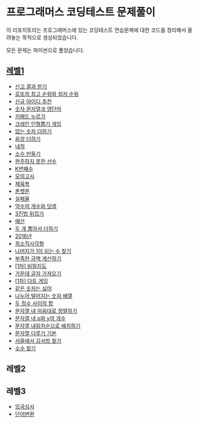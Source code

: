# 프로그래머스 코딩테스트 문제풀이

이 리포지토리는 프로그래머스에 있는 코딩테스트 연습문제에 대한 코드를 정리해서 올려놓는 목적으로 생성되었습니다.

모든 문제는 파이썬으로 풀었습니다.

## [레벨1](https://github.com/westreed/ProgrammersAlgorithm/tree/main/lv1)
* [신고 결과 받기](https://github.com/westreed/ProgrammersAlgorithm/blob/main/lv1/%EC%8B%A0%EA%B3%A0%20%EA%B2%B0%EA%B3%BC%20%EB%B0%9B%EA%B8%B0.py)
* [로또의 최고 순위와 최저 순위](https://github.com/westreed/ProgrammersAlgorithm/blob/main/lv1/%EB%A1%9C%EB%98%90%EC%9D%98%20%EC%B5%9C%EA%B3%A0%20%EC%88%9C%EC%9C%84%EC%99%80%20%EC%B5%9C%EC%A0%80%20%EC%88%9C%EC%9C%84.py)
* [신규 아이디 추천](https://github.com/westreed/ProgrammersAlgorithm/blob/main/lv1/%EC%8B%A0%EA%B7%9C%20%EC%95%84%EC%9D%B4%EB%94%94%20%EC%B6%94%EC%B2%9C.py)
* [숫자 문자열과 영단어](https://github.com/westreed/ProgrammersAlgorithm/blob/main/lv1/%EC%88%AB%EC%9E%90%20%EB%AC%B8%EC%9E%90%EC%97%B4%EA%B3%BC%20%EC%98%81%EB%8B%A8%EC%96%B4.py)
* [키패드 누르기](https://github.com/westreed/ProgrammersAlgorithm/blob/main/lv1/%ED%82%A4%ED%8C%A8%EB%93%9C%20%EB%88%84%EB%A5%B4%EA%B8%B0.py)
* [크레인 인형뽑기 게임](https://github.com/westreed/ProgrammersAlgorithm/blob/main/lv1/%ED%81%AC%EB%A0%88%EC%9D%B8%20%EC%9D%B8%ED%98%95%EB%BD%91%EA%B8%B0%20%EA%B2%8C%EC%9E%84.py)
* [없는 숫자 더하기](https://github.com/westreed/ProgrammersAlgorithm/blob/main/lv1/%EC%97%86%EB%8A%94%20%EC%88%AB%EC%9E%90%20%EB%8D%94%ED%95%98%EA%B8%B0.py)
* [음양 더하기](https://github.com/westreed/ProgrammersAlgorithm/blob/main/lv1/%EC%9D%8C%EC%96%91%20%EB%8D%94%ED%95%98%EA%B8%B0.py)
* [내적](https://github.com/westreed/ProgrammersAlgorithm/blob/main/lv1/%EB%82%B4%EC%A0%81.py)
* [소수 만들기](https://github.com/westreed/ProgrammersAlgorithm/blob/main/lv1/%EC%86%8C%EC%88%98%20%EB%A7%8C%EB%93%A4%EA%B8%B0.py)
* [완주하지 못한 선수](https://github.com/westreed/ProgrammersAlgorithm/blob/main/lv1/%EC%99%84%EC%A3%BC%ED%95%98%EC%A7%80%20%EB%AA%BB%ED%95%9C%20%EC%84%A0%EC%88%98.py)
* [K번째수](https://github.com/westreed/ProgrammersAlgorithm/blob/main/lv1/K%EB%B2%88%EC%A7%B8%EC%88%98.py)
* [모의고사](https://github.com/westreed/ProgrammersAlgorithm/blob/main/lv1/%EB%AA%A8%EC%9D%98%EA%B3%A0%EC%82%AC.py)
* [체육복](https://github.com/westreed/ProgrammersAlgorithm/blob/main/lv1/%EC%B2%B4%EC%9C%A1%EB%B3%B5.py)
* [폰켓몬](https://github.com/westreed/ProgrammersAlgorithm/blob/main/lv1/%ED%8F%B0%EC%BC%93%EB%AA%AC.py)
* [실패율](https://github.com/westreed/ProgrammersAlgorithm/blob/main/lv1/%EC%8B%A4%ED%8C%A8%EC%9C%A8.py)
* [약수의 개수와 덧셈](https://github.com/westreed/ProgrammersAlgorithm/blob/main/lv1/%EC%95%BD%EC%88%98%EC%9D%98%20%EA%B0%9C%EC%88%98%EC%99%80%20%EB%8D%A7%EC%85%88.py)
* [3진법 뒤집기](https://github.com/westreed/ProgrammersAlgorithm/blob/main/lv1/3%EC%A7%84%EB%B2%95%20%EB%92%A4%EC%A7%91%EA%B8%B0.py)
* [예산](https://github.com/westreed/ProgrammersAlgorithm/blob/main/lv1/%EC%98%88%EC%82%B0.py)
* [두 개 뽑아서 더하기](https://github.com/westreed/ProgrammersAlgorithm/blob/main/lv1/%EB%91%90%20%EA%B0%9C%20%EB%BD%91%EC%95%84%EC%84%9C%20%EB%8D%94%ED%95%98%EA%B8%B0.py)
* [2016년](https://github.com/westreed/ProgrammersAlgorithm/blob/main/lv1/2016%EB%85%84.py)
* [최소직사각형](https://github.com/westreed/ProgrammersAlgorithm/blob/main/lv1/%EC%B5%9C%EC%86%8C%EC%A7%81%EC%82%AC%EA%B0%81%ED%98%95.py)
* [나머지가 1이 되는 수 찾기](https://github.com/westreed/ProgrammersAlgorithm/blob/main/lv1/%EB%82%98%EB%A8%B8%EC%A7%80%EA%B0%80%201%EC%9D%B4%20%EB%90%98%EB%8A%94%20%EC%88%98%20%EC%B0%BE%EA%B8%B0.py)
* [부족한 금액 계산하기](https://github.com/westreed/ProgrammersAlgorithm/blob/main/lv1/%EB%B6%80%EC%A1%B1%ED%95%9C%20%EA%B8%88%EC%95%A1%20%EA%B3%84%EC%82%B0%ED%95%98%EA%B8%B0.py)
* [[1차] 비밀지도](https://github.com/westreed/ProgrammersAlgorithm/blob/main/lv1/%5B1%EC%B0%A8%5D%20%EB%B9%84%EB%B0%80%EC%A7%80%EB%8F%84.py)
* [가운데 글자 가져오기](https://github.com/westreed/ProgrammersAlgorithm/blob/main/lv1/%EA%B0%80%EC%9A%B4%EB%8D%B0%20%EA%B8%80%EC%9E%90%20%EA%B0%80%EC%A0%B8%EC%98%A4%EA%B8%B0.py)
* [[1차] 다트 게임](https://github.com/westreed/ProgrammersAlgorithm/blob/main/lv1/%5B1%EC%B0%A8%5D%20%EB%8B%A4%ED%8A%B8%20%EA%B2%8C%EC%9E%84.py)
* [같은 숫자는 싫어](https://github.com/westreed/ProgrammersAlgorithm/blob/main/lv1/%EA%B0%99%EC%9D%80%20%EC%88%AB%EC%9E%90%EB%8A%94%20%EC%8B%AB%EC%96%B4.py)
* [나누어 떨어지는 숫자 배열](https://github.com/westreed/ProgrammersAlgorithm/blob/main/lv1/%EB%82%98%EB%88%84%EC%96%B4%20%EB%96%A8%EC%96%B4%EC%A7%80%EB%8A%94%20%EC%88%AB%EC%9E%90%20%EB%B0%B0%EC%97%B4.py)
* [두 정수 사이의 합](https://github.com/westreed/ProgrammersAlgorithm/blob/main/lv1/%EB%91%90%20%EC%A0%95%EC%88%98%20%EC%82%AC%EC%9D%B4%EC%9D%98%20%ED%95%A9.py)
* [문자열 내 마음대로 정렬하기](https://github.com/westreed/ProgrammersAlgorithm/blob/main/lv1/%EB%AC%B8%EC%9E%90%EC%97%B4%20%EB%82%B4%20%EB%A7%88%EC%9D%8C%EB%8C%80%EB%A1%9C%20%EC%A0%95%EB%A0%AC%ED%95%98%EA%B8%B0.py)
* [문자열 내 p와 y의 개수](https://github.com/westreed/ProgrammersAlgorithm/blob/main/lv1/%EB%AC%B8%EC%9E%90%EC%97%B4%20%EB%82%B4%20p%EC%99%80%20y%EC%9D%98%20%EA%B0%9C%EC%88%98.py)
* [문자열 내림차순으로 배치하기](https://github.com/westreed/ProgrammersAlgorithm/blob/main/lv1/%EB%AC%B8%EC%9E%90%EC%97%B4%20%EB%82%B4%EB%A6%BC%EC%B0%A8%EC%88%9C%EC%9C%BC%EB%A1%9C%20%EB%B0%B0%EC%B9%98%ED%95%98%EA%B8%B0.py)
* [문자열 다루기 기본](https://github.com/westreed/ProgrammersAlgorithm/blob/main/lv1/%EB%AC%B8%EC%9E%90%EC%97%B4%20%EB%8B%A4%EB%A3%A8%EA%B8%B0%20%EA%B8%B0%EB%B3%B8.py)
* [서울에서 김서방 찾기](https://github.com/westreed/ProgrammersAlgorithm/blob/main/lv1/%EC%84%9C%EC%9A%B8%EC%97%90%EC%84%9C%20%EA%B9%80%EC%84%9C%EB%B0%A9%20%EC%B0%BE%EA%B8%B0.py)
* [소수 찾기](https://github.com/westreed/ProgrammersAlgorithm/blob/main/lv1/%EC%86%8C%EC%88%98%20%EC%B0%BE%EA%B8%B0.py)


## 레벨2

## 레벨3
* [입국심사]()
* [단어변환]()
